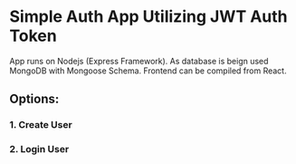 # Simple Auth App Utilizing JWT Auth Token

App runs on Nodejs (Express Framework).
As database is beign used MongoDB with Mongoose Schema.
Frontend can be compiled from React.


## Options:
### 1. Create User
### 2. Login User
